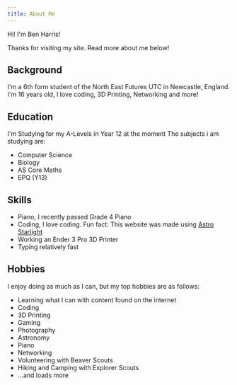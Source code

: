 ```yaml
---
title: About Me
---
```


Hi! I'm Ben Harris!

Thanks for visiting my site. Read more about me below!
## Background
I'm a 6th form student of the North East Futures UTC in Newcastle, England. I'm 16 years old, I love coding, 3D Printing, Networking and more!
## Education
I'm Studying for my A-Levels in Year 12 at the moment
The subjects i am studying are:
- Computer Science
- Biology
- AS Core Maths
- EPQ (Y13)
## Skills
- Piano, I recently passed Grade 4 Piano
- Coding, I love coding. Fun fact: This website was made using [Astro Starlight](https://starlight.astro.build)
- Working an Ender 3 Pro 3D Printer
- Typing relatively fast
## Hobbies
I enjoy doing as much as I can, but my top hobbies are as follows:
- Learning what I can with content found on the internet
- Coding
- 3D Printing
- Gaming
- Photography
- Astronomy
- Piano
- Networking
- Volunteering with Beaver Scouts
- Hiking and Camping with Explorer Scouts
- ...and loads more
